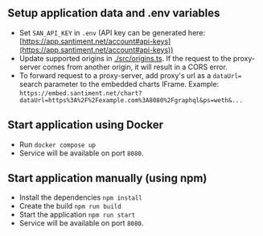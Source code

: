 ## Setup application data and .env variables

- Set `SAN_API_KEY` in `.env` (API key can be generated here: [https://app.santiment.net/account#api-keys](https://app.santiment.net/account#api-keys))
- Update supported origins in [./src/origins.ts](./src/origins.ts). If the request to the proxy-server comes from another origin, it will result in a CORS error.
- To forward request to a proxy-server, add proxy's url as a `dataUrl=` search parameter to the embedded charts IFrame. Example: `https://embed.santiment.net/chart?dataUrl=https%3A%2F%2Fexample.com%3A8080%2Fgraphql&ps=weth&...`

## Start application using Docker

- Run `docker compose up`
- Service will be available on port `8080`.

## Start application manually (using npm)

- Install the dependencies `npm install`
- Create the build `npm run build`
- Start the application `npm run start`
- Service will be available on port `8080`.

